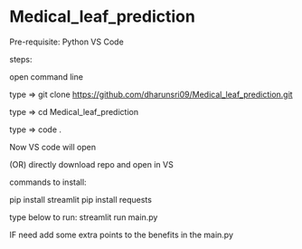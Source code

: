 # Medical_leaf_prediction

Pre-requisite:
Python
VS Code

steps:

open command line

type => git clone https://github.com/dharunsri09/Medical_leaf_prediction.git


type => cd Medical_leaf_prediction


type => code . 

Now VS code will open

(OR) directly download repo and open in VS


commands to install:

pip install streamlit
pip install requests

type below to run:
streamlit run main.py


IF need add some extra points to the benefits in the main.py
